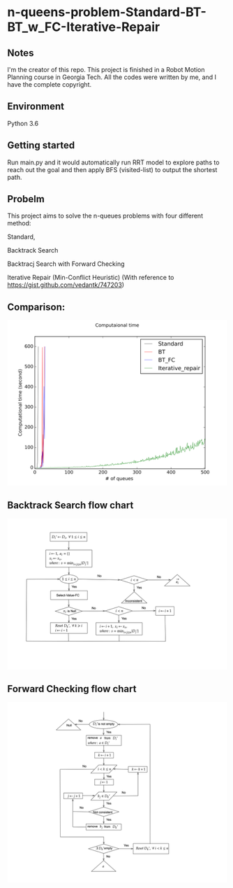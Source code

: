 # n-queens-problem-Standard-BT-BT_w_FC-Iterative-Repair

## Notes
I'm the creator of this repo. This project is finished in a Robot Motion Planning course in Georgia Tech. All the codes were written by me, and I have the complete copyright. 

## Environment
Python 3.6

## Getting started
Run main.py and it would automatically run RRT model to explore paths to reach out the goal and then apply BFS (visited-list) to output the shortest path. 

## Probelm
This project aims to solve the n-queues problems with four different method:

Standard,

Backtrack Search

Backtracj Search with Forward Checking

Iterative Repair (Min-Conflict Heuristic) (With reference to https://gist.github.com/vedantk/747203)

## Comparison:
![alt text](https://github.com/Yannibigeyes/n-queens-problem-Standard-BT-BT_w_FC-Iterative-Repair/blob/main/comparison.png)

## Backtrack Search flow chart
![alt text](https://github.com/Yannibigeyes/n-queens-problem-Standard-BT-BT_w_FC-Iterative-Repair/blob/main/BT-FC.png)


## Forward Checking flow chart
![alt text](https://github.com/Yannibigeyes/n-queens-problem-Standard-BT-BT_w_FC-Iterative-Repair/blob/main/Select-Value-FC.png)



